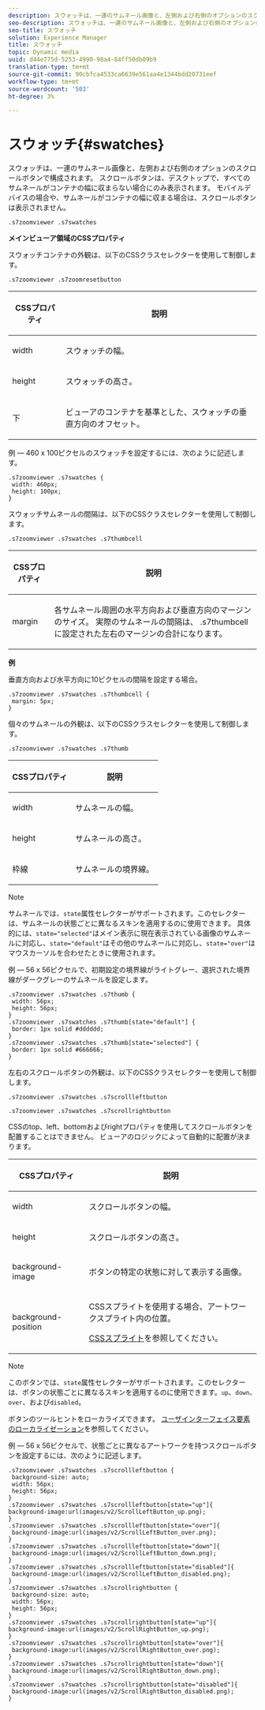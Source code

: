 ```yaml
---
description: スウォッチは、一連のサムネール画像と、左側および右側のオプションのスクロールボタンで構成されます。 スクロールボタンは、デスクトップで、すべてのサムネールがコンテナの幅に収まらない場合にのみ表示されます。 モバイルデバイスの場合や、サムネールがコンテナの幅に収まる場合は、スクロールボタンは表示されません。
seo-description: スウォッチは、一連のサムネール画像と、左側および右側のオプションのスクロールボタンで構成されます。 スクロールボタンは、デスクトップで、すべてのサムネールがコンテナの幅に収まらない場合にのみ表示されます。 モバイルデバイスの場合や、サムネールがコンテナの幅に収まる場合は、スクロールボタンは表示されません。
seo-title: スウォッチ
solution: Experience Manager
title: スウォッチ
topic: Dynamic media
uuid: d44e775d-5253-4990-98a4-84ff50db09b9
translation-type: tm+mt
source-git-commit: 90cbfca4533ca6639e561aa4e1344bdd20731eef
workflow-type: tm+mt
source-wordcount: '503'
ht-degree: 3%

---
```



# スウォッチ{#swatches}

スウォッチは、一連のサムネール画像と、左側および右側のオプションのスクロールボタンで構成されます。 スクロールボタンは、デスクトップで、すべてのサムネールがコンテナの幅に収まらない場合にのみ表示されます。 モバイルデバイスの場合や、サムネールがコンテナの幅に収まる場合は、スクロールボタンは表示されません。

`.s7zoomviewer .s7swatches`

<!--<a id="section_061E550C1C1D4DB2BD663A898895B38C"></a>-->

**メインビューア領域のCSSプロパティ**

スウォッチコンテナの外観は、以下のCSSクラスセレクターを使用して制御します。

```
.s7zoomviewer .s7zoomresetbutton
```

<table id="table_94EE3F5BBE4547C0B4943471CEE7EDE4"> 
 <thead> 
  <tr> 
   <th colname="col1" class="entry"> <p> CSSプロパティ </p> </th> 
   <th colname="col2" class="entry"> <p>説明 </p> </th> 
  </tr> 
 </thead>
 <tbody> 
  <tr> 
   <td colname="col1"> <p> <span class="codeph"> width </span> </p> </td> 
   <td colname="col2"> <p>スウォッチの幅。 </p> </td> 
  </tr> 
  <tr> 
   <td colname="col1"> <p> <span class="codeph"> height </span> </p> </td> 
   <td colname="col2"> <p>スウォッチの高さ。 </p> </td> 
  </tr> 
  <tr> 
   <td colname="col1"> <p> <span class="codeph"> 下 </span> </p> </td> 
   <td colname="col2"> <p>ビューアのコンテナを基準とした、スウォッチの垂直方向のオフセット。 </p> </td> 
  </tr> 
 </tbody> 
</table>

例 — 460 x 100ピクセルのスウォッチを設定するには、次のように記述します。

```
.s7zoomviewer .s7swatches { 
 width: 460px; 
 height: 100px;  
}
```

スウォッチサムネールの間隔は、以下のCSSクラスセレクターを使用して制御します。

`.s7zoomviewer .s7swatches .s7thumbcell`

<table id="table_565B354FEA814804A0BE3978E1242110"> 
 <thead> 
  <tr> 
   <th colname="col1" class="entry"> <p> CSSプロパティ </p> </th> 
   <th colname="col2" class="entry"> <p>説明 </p> </th> 
  </tr> 
 </thead>
 <tbody> 
  <tr> 
   <td colname="col1"> <p> <span class="codeph"> margin </span> </p> </td> 
   <td colname="col2"> <p> 各サムネール周囲の水平方向および垂直方向のマージンのサイズ。 実際のサムネールの間隔は、<span class="codeph"> .s7thumbcell </span>に設定された左右のマージンの合計になります。 </p> </td> 
  </tr> 
 </tbody> 
</table>

**例**

垂直方向および水平方向に10ピクセルの間隔を設定する場合。

```
.s7zoomviewer .s7swatches .s7thumbcell { 
 margin: 5px; 
}
```

個々のサムネールの外観は、以下のCSSクラスセレクターを使用して制御します。

`.s7zoomviewer .s7swatches .s7thumb`

<table id="table_09B6E232FB94417392D101A7A653BE54"> 
 <thead> 
  <tr> 
   <th colname="col1" class="entry"> <p> CSSプロパティ </p> </th> 
   <th colname="col2" class="entry"> <p>説明 </p> </th> 
  </tr> 
 </thead>
 <tbody> 
  <tr> 
   <td colname="col1"> <p> <span class="codeph"> width  </span> </p> </td> 
   <td colname="col2"> <p>サムネールの幅。 </p> </td> 
  </tr> 
  <tr> 
   <td colname="col1"> <p> <span class="codeph"> height  </span> </p> </td> 
   <td colname="col2"> <p>サムネールの高さ。 </p> </td> 
  </tr> 
  <tr> 
   <td colname="col1"> <p> <span class="codeph"> 枠線 </span> </p> </td> 
   <td colname="col2"> <p>サムネールの境界線。 </p> </td> 
  </tr> 
 </tbody> 
</table>

>[!NOTE]
>
>サムネールでは、`state`属性セレクターがサポートされます。このセレクターは、サムネールの状態ごとに異なるスキンを適用するのに使用できます。 具体的には、`state="selected"`はメイン表示に現在表示されている画像のサムネールに対応し、`state="default"`はその他のサムネールに対応し、`state="over"`はマウスカーソルを合わせたときに使用されます。

例 — 56 x 56ピクセルで、初期設定の境界線がライトグレー、選択された境界線がダークグレーのサムネールを設定します。

```
.s7zoomviewer .s7swatches .s7thumb { 
 width: 56px; 
 height: 56px;  
} 
.s7zoomviewer .s7swatches .s7thumb[state="default"] { 
 border: 1px solid #dddddd; 
} 
.s7zoomviewer .s7swatches .s7thumb[state="selected"] { 
 border: 1px solid #666666; 
}
```

左右のスクロールボタンの外観は、以下のCSSクラスセレクターを使用して制御します。

`.s7zoomviewer .s7swatches .s7scrollleftbutton`

`.s7zoomviewer .s7swatches .s7scrollrightbutton`

CSSのtop、left、bottomおよびrightプロパティを使用してスクロールボタンを配置することはできません。 ビューアのロジックによって自動的に配置が決まります。

<table id="table_A5663C4AAC4446168CAD8DBA2894BB9C"> 
 <thead> 
  <tr> 
   <th colname="col1" class="entry"> <p> CSSプロパティ </p> </th> 
   <th colname="col2" class="entry"> <p>説明 </p> </th> 
  </tr> 
 </thead>
 <tbody> 
  <tr> 
   <td colname="col1"> <p> <span class="codeph"> width  </span> </p> </td> 
   <td colname="col2"> <p>スクロールボタンの幅。 </p> </td> 
  </tr> 
  <tr> 
   <td colname="col1"> <p> <span class="codeph"> height  </span> </p> </td> 
   <td colname="col2"> <p>スクロールボタンの高さ。 </p> </td> 
  </tr> 
  <tr> 
   <td colname="col1"> <p> <span class="codeph"> background-image  </span> </p> </td> 
   <td colname="col2"> <p>ボタンの特定の状態に対して表示する画像。 </p> </td> 
  </tr> 
  <tr> 
   <td colname="col1"> <p> <span class="codeph"> background-position  </span> </p> </td> 
   <td colname="col2"> <p> CSSスプライトを使用する場合、アートワークスプライト内の位置。 </p> <p><a href="../../../c-html5-s7-aem-asset-viewers/c-html5-flyout-viewer-20-about/c-html5-flyout-viewer-20-customizingviewer/c-html5-flyout-viewer-20-customizingviewer.md#section-0711ece44a4740168cfd7624c9010bd1" format="dita" scope="local"> CSSスプライト</a>を参照してください。 </p> </td> 
  </tr> 
 </tbody> 
</table>

>[!NOTE]
>
>このボタンでは、`state`属性セレクターがサポートされます。このセレクターは、ボタンの状態ごとに異なるスキンを適用するのに使用できます。`up`、`down`、`over`、および`disabled`。

ボタンのツールヒントをローカライズできます。 [ユーザインターフェイス要素のローカライゼーション](../../../c-html5-s7-aem-asset-viewers/c-html5-20-zoom-viewer-about/c-html5-20-zoom-viewer-localization.md#concept-cbfc39344c494eb7b9f6a272cff0cc74)を参照してください。

例 — 56 x 56ピクセルで、状態ごとに異なるアートワークを持つスクロールボタンを設定するには、次のように記述します。

```
.s7zoomviewer .s7swatches .s7scrollleftbutton { 
 background-size: auto; 
 width: 56px; 
 height: 56px; 
} 
.s7zoomviewer .s7swatches .s7scrollleftbutton[state="up"]{ 
background-image:url(images/v2/ScrollLeftButton_up.png); 
} 
.s7zoomviewer .s7swatches .s7scrollleftbutton[state="over"]{ 
 background-image:url(images/v2/ScrollLeftButton_over.png); 
} 
.s7zoomviewer .s7swatches .s7scrollleftbutton[state="down"]{ 
 background-image:url(images/v2/ScrollLeftButton_down.png); 
} 
.s7zoomviewer .s7swatches .s7scrollleftbutton[state="disabled"]{ 
 background-image:url(images/v2/ScrollLeftButton_disabled.png); 
} 
.s7zoomviewer .s7swatches .s7scrollrightbutton { 
 background-size: auto; 
 width: 56px; 
 height: 56px; 
} 
.s7zoomviewer .s7swatches .s7scrollrightbutton[state="up"]{ 
background-image:url(images/v2/ScrollRightButton_up.png); 
} 
.s7zoomviewer .s7swatches .s7scrollrightbutton[state="over"]{ 
 background-image:url(images/v2/ScrollRightButton_over.png); 
} 
.s7zoomviewer .s7swatches .s7scrollrightbutton[state="down"]{ 
 background-image:url(images/v2/ScrollRightButton_down.png); 
} 
.s7zoomviewer .s7swatches .s7scrollrightbutton[state="disabled"]{ 
 background-image:url(images/v2/ScrollRightButton_disabled.png); 
}
```

